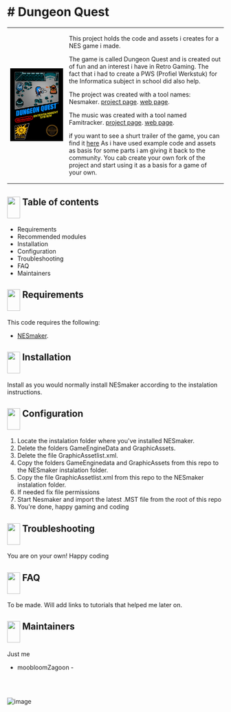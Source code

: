<h1># Dungeon Quest</h1>
<table cellspacing="0" cellpadding="0">
  <tr>
    <td>
<a href="https://github.com/moobloomZagoon/Dungeon-Quest/raw/main/PWS%20Dungoen%20Quest%20trailer.mkv"><img src="https://github.com/moobloomZagoon/Dungeon-Quest/blob/main/misc/blackbox.png"  ></a>
    </td><td valign="top">

This project holds the code and assets i creates for a NES game i made.

The game is called Dungeon Quest and is created out of fun and an interest i have in Retro Gaming. The fact that i had to create a PWS (Profiel Werkstuk) for the Informatica subject in school did also help.

The project was created with a tool names: Nesmaker.
[project page](https://github.com/chronosv2/NESMaker_Public_Code_Repository).
[web page](https://www.thenew8bitheroes.com/).

The music was created with a tool named Famitracker.
[project page](https://github.com/Dn-Programming-Core-Management/Dn-FamiTracker).
[web page](https://famitracker.org/).

if you want to see a shurt trailer of the game, you can find it [here](https://github.com/moobloomZagoon/Dungeon-Quest/blob/main/PWS%20Dungoen%20Quest%20trailer.mkv)
As i have used example code and assets as basis for some parts i am giving it back to the community. You cab create your own fork of the project and start using it as a basis for a game of your own.
</td>
</tr>
</table>

## <img src="https://github.com/moobloomZagoon/Dungeon-Quest/assets/156084521/b181f1af-7d1a-4bf6-8151-ee10090e3eb8" valign="top" height="50" width="30" > Table of contents

- Requirements
- Recommended modules
- Installation
- Configuration
- Troubleshooting
- FAQ
- Maintainers


## <img src="https://github.com/moobloomZagoon/Dungeon-Quest/assets/156084521/26f865f9-ddd3-45b7-8dbc-12860df59316" valign="top" height="50" width="30" > Requirements

This code requires the following:

- [NESmaker](https://www.thenew8bitheroes.com/).

##  <img src="https://github.com/moobloomZagoon/Dungeon-Quest/assets/156084521/06ed163b-b793-4033-b8de-fdce7c24ff03" valign="top" height="50" width="30" >  Installation 

Install as you would normally install NESmaker according to the instalation instructions.


##  <img src="https://github.com/moobloomZagoon/Dungeon-Quest/assets/156084521/576f80f7-11e6-4de7-ae72-d4a64e3acf14" valign="top" height="50" width="30" >  Configuration

1. Locate the instalation folder where you've installed NESmaker.
2. Delete the folders GameEngineData and GraphicAssets.
3. Delete the file GraphicAssetlist.xml.
4. Copy the folders GameEnginedata and GraphicAssets from this repo to the NESmaker instalation folder.
5. Copy the file GraphicAssetlist.xml from this repo to the NESmaker instalation folder.
6. If needed fix file permissions
7. Start Nesmaker and import the latest .MST file from the root of this repo
8. You're done, happy gaming and coding


##  <img src="https://github.com/moobloomZagoon/Dungeon-Quest/assets/156084521/078f968f-f0fd-4abd-9a51-13b30f1572bf" valign="top" height="50" width="30" > Troubleshooting
You are on your own!
Happy coding


## <img src="https://github.com/moobloomZagoon/Dungeon-Quest/assets/156084521/a339ca7b-5ce5-41f9-a381-0f6cc7ea9371" valign="top" height="50" width="30" > FAQ
To be made.
Will add links to tutorials that helped me later on.

## <img src="https://github.com/moobloomZagoon/Dungeon-Quest/assets/156084521/9b570536-549d-4085-b4f3-682efe11bd4a" valign="top" height="50" width="30" > Maintainers

Just me
- moobloomZagoon -
<br>
<br>

![image](https://github.com/moobloomZagoon/Dungeon-Quest/assets/156084521/45c46f90-78b1-422a-a3a0-28b107ab387c)


